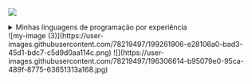 ![](https://user-images.githubusercontent.com/78219497/196306614-b95079e0-95ca-489f-8775-63651313a168.jpg)

<details>
  <summary>Minhas linguagens de programação por experiência</summary>
  
  * (**S**) Java e Kotlin
  * (**A**) Python e Typescript
  * (**B**) Javascript
  * (**C**) PHP e C
  * (**D**) C++
</details>
![my-image (3)](https://user-images.githubusercontent.com/78219497/199261906-e28106a0-bad3-45d1-bdc7-c5d9d0aa114c.png)
![](https://user-images.githubusercontent.com/78219497/196306614-b95079e0-95ca-489f-8775-63651313a168.jpg)
